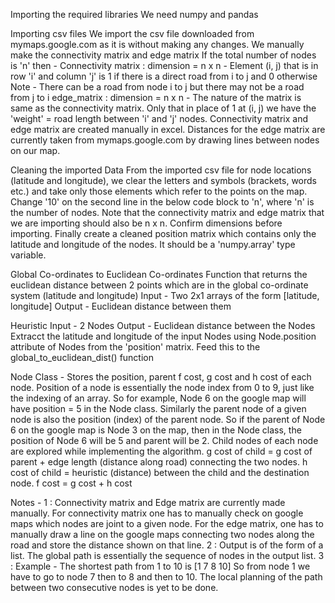 Importing the required libraries
We need numpy and pandas

Importing csv files
We import the csv file downloaded from mymaps.google.com as it is without making any changes. We manually make the connectivity matrix and edge matrix If the total number of nodes is 'n' then - Connectivity matrix : dimension = n x n - Element (i, j) that is in row 'i' and column 'j' is 1 if there is a direct road from i to j and 0 otherwise Note - There can be a road from node i to j but there may not be a road from j to i
edge_matrix : dimension = n x n - The nature of the matrix is same as the connectivity matrix. Only that in place of 1 at (i, j) we have the 'weight' = road length between 'i' and 'j' nodes.
Connectivity matrix and edge matrix are created manually in excel. Distances for the edge matrix are currently taken from mymaps.google.com by drawing lines between nodes on our map.

Cleaning the imported Data
From the imported csv file for node locations (latitude and longitude), we clear the letters and symbols (brackets, words etc.) and take only those elements which refer to the points on the map.
Change '10' on the second line in the below code block to 'n', where 'n' is the number of nodes. Note that the connectivity matrix and edge matrix that we are importing should also be n x n. Confirm dimensions before importing.
Finally create a cleaned position matrix which contains only the latitude and longitude of the nodes. It should be a 'numpy.array' type variable.

Global Co-ordinates to Euclidean Co-ordinates
Function that returns the euclidean distance between 2 points which are in the global co-ordinate system (latitude and longitude) Input - Two 2x1 arrays of the form [latitude, longitude] Output - Euclidean distance between them

Heuristic
Input - 2 Nodes Output - Euclidean distance between the Nodes Extracct the latitude and longitude of the input Nodes using Node.position attribute of Nodes from the 'position' matrix. Feed this to the global_to_euclidean_dist() function

Node Class - 
Stores the position, parent f cost, g cost and h cost of each node. Position of a node is essentially the node index from 0 to 9, just like the indexing of an array. So for example, Node 6 on the google map will have position = 5 in the Node class. Similarly the parent node of a given node is also the position (index) of the parent node. So if the parent of Node 6 on the google map is Node 3 on the map, then in the Node class, the position of Node 6 will be 5 and parent will be 2. 
Child nodes of each node are explored while implementing the algorithm. 
g cost of child = g cost of parent + edge length (distance along road) connecting the two nodes.
h cost of child = heuristic (distance) between the child and the destination node. 
f cost = g cost + h cost 

Notes - 
1 : Connectivity matrix and Edge matrix are currently made manually. For connectivity matrix one has to manually check on google maps which nodes are joint to a given node. For the edge matrix, one has to manually draw a line on the google maps connecting two nodes along the road and store the distance shown on that line. 
2 : Output is of the form of a list. The global path is essentially the sequence of nodes in the output list. 
3 : Example - The shortest path from 1 to 10 is [1 7 8 10] So from node 1 we have to go to node 7 then to 8 and then to 10. The local planning of the path between two consecutive nodes is yet to be done. 

